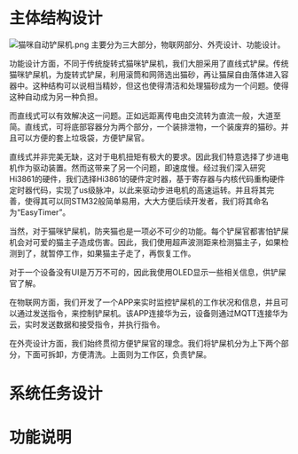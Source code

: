 # 主体结构设计
![猫咪自动铲屎机.png](https://s2.loli.net/2023/07/17/b9os3MWjVC7zNr1.png)
主要分为三大部分，物联网部分、外壳设计、功能设计。

功能设计方面，不同于传统旋转式猫咪铲屎机，我们大胆采用了直线式铲屎。传统猫咪铲屎机，为旋转式铲屎，利用滚筒和网筛选出猫砂，再让猫屎自由落体进入容器中。这种结构可以说相当精妙，但这也使得清洁和处理猫砂成为一个问题。使得这种自动成为另一种负担。

而直线式可以有效解决这一问题。正如远距离传电由交流转为直流一般，大道至简。直线式，可将底部容器分为两个部分，一个装排泄物，一个装废弃的猫砂。并且可以方便的套上垃圾袋，方便铲屎官。

直线式并非完美无缺，这对于电机扭矩有极大的要求。因此我们特意选择了步进电机作为驱动装置。然而这带来了另一个问题，即速度慢。经过我们深入研究Hi3861的硬件，我们选择Hi3861的硬件定时器，基于寄存器与内核代码重构硬件定时器代码，实现了us级脉冲，以此来驱动步进电机的高速运转。并且将其完善，使得其可以同STM32般简单易用，大大方便后续开发者，我们将其命名为“EasyTimer”。

当然，对于猫咪铲屎机，防夹猫也是一项必不可少的功能。每个铲屎官都害怕铲屎机会对可爱的猫主子造成伤害。因此，我们使用超声波测距来检测猫主子，如果检测到了，就暂停工作，如果猫主子走了，再恢复工作。

对于一个设备没有UI是万万不可的，因此我使用OLED显示一些相关信息，供铲屎官了解。

在物联网方面，我们开发了一个APP来实时监控铲屎机的工作状况和信息，并且可以通过发送指令，来控制铲屎机。该APP连接华为云，设备则通过MQTT连接华为云，实时发送数据和接受指令，并执行指令。

在外壳设计方面，我们始终贯彻方便铲屎官的理念。我们将铲屎机分为上下两个部分，下面可拆卸，方便清洗。上面则为工作区，负责铲屎。

# 系统任务设计

# 功能说明


